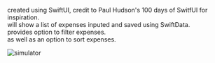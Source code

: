 created using SwiftUI, credit to Paul Hudson's 100 days of SwitfUI for inspiration.<br/>
will show a list of expenses inputed and saved using SwiftData.<br/>
provides option to filter expenses.<br/>
as well as an option to sort expenses.<br/>

![simulator](https://github.com/user-attachments/assets/f87d4e66-3e7f-4416-a01c-c45744eaadbd)


